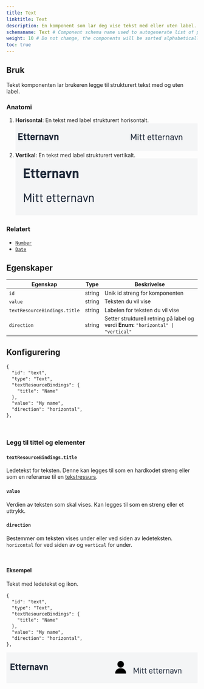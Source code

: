 ```yaml
---
title: Text
linktitle: Text
description: En komponent som lar deg vise tekst med eller uten label.
schemaname: Text # Component schema name used to autogenerate list of properties from json schema (replace with appropriate component name)
weight: 10 # Do not change, the components will be sorted alphabetically
toc: true
---
```


## Bruk

Tekst komponenten lar brukeren legge til strukturert tekst med og uten label.

### Anatomi

1. **Horisontal**: En tekst med label strukturert horisontalt.
    ![Tekst horisontal anatomi](text-horizontal.png "Tekst horisontal")
2. **Vertikal**: En tekst med label strukturert vertikalt.
     ![Tekst vertikal anatomi](text-vertical.png "Tekst vertikal")

<!-- 
Add the following sections if relevant:

### Behavior

(How the component behaves in different contexts)

### Style

(Visual styling (e.g. alignment, padding, dos and don'ts))

### Best Practices

(Industry standards, dos and don'ts)

### Content guidelines

(E.g. punctuation rules, standard labels, etc.)

### Accessibility

(Component-specific best practices for accessibility.)

### Mobile

(How to apply component in mobile environments.)

-->
### Relatert

- [`Number`](../number/)
- [`Date`](../date/)

## Egenskaper

| **Egenskap**                 | **Type** | **Beskrivelse**                                                                     |
|------------------------------|----------|-------------------------------------------------------------------------------------|
| `id`                         | string   | Unik id streng for komponenten                                                      |
| `value`                      | string   | Teksten du vil vise                                                                 |
| `textResourceBindings.title` | string   | Labelen for teksten du vil vise                                                     |
| `direction`                  | string   | Setter strukturell retning på label og verdi **Enum:** `"horizontal" \| "vertical"` |

## Konfigurering


```json{hl_lines="6-"}
{
  "id": "text",
  "type": "Text",
  "textResourceBindings": {
    "title": "Name"
  },
  "value": "My name",
  "direction": "horizontal",
},
```

<br>

### Legg til tittel og elementer


#### `textResourceBindings.title`

Ledetekst for teksten. Denne kan legges til som en hardkodet streng eller som en referanse til en [tekstressurs](/nb/altinn-studio/reference/ux/texts/#legge-til-og-endre-tekster-i-en-app).

#### `value`

Verdien av teksten som skal vises. Kan legges til som en streng eller et uttrykk.

#### `direction`

Bestemmer om teksten vises under eller ved siden av ledeteksten. `horizontal` for ved siden av og `vertical` for under. 

<br>

#### Eksempel

Tekst med ledetekst og ikon.

```json{hl_lines=["9-12"]}
{
  "id": "text",
  "type": "Text",
  "textResourceBindings": {
    "title": "Name"
  },
  "value": "My name",
  "direction": "horizontal",
},
```
![Tekst eksempel](<text-example-with-icon.png> "Tekst med ikon og label")
